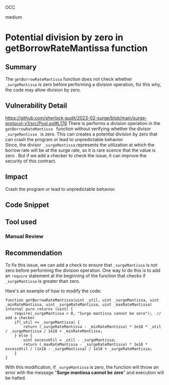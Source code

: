 OCC

medium

# Potential division by zero in getBorrowRateMantissa function


## Summary
The `getBorrowRateMantissa` function does not check whether` _surgeMantissa` is zero before performing a division operation, for this why,  the code may allow division by zero.

## Vulnerability Detail
https://github.com/sherlock-audit/2023-02-surge/blob/main/surge-protocol-v1/src/Pool.sol#L176
There is performs a division operation in the `getBorrowRateMantissa ` function without verifying whether the divisor  `_surgeMantissa ` is zero. This can creates a potential division by zero that can crash the program or lead to unpredictable behavior.  
Since, the divisor` _surgeMantissa` represents the utilization at which the borrow rate will be at the surge rate, so it is rare scence that the value is zero . But if we add a checker to check the issue,  it can improve the security of this contract.

## Impact
Crash the program or lead to unpredictable behavior.

## Code Snippet

## Tool used

### Manual Review

## Recommendation
To fix this issue, we can add a check to ensure that `_surgeMantissa` is not zero before performing the division operation. One way to do this is to add an `require` statement at the beginning of the function that checks if `_surgeMantissa` is greater than zero. 

Here's an example of how to modify the code:

```solidity
function getBorrowRateMantissa(uint _util, uint _surgeMantissa, uint _minRateMantissa, uint _surgeRateMantissa, uint _maxRateMantissa) internal pure returns (uint) {
    require(_surgeMantissa > 0, "Surge mantissa cannot be zero");  // add a checker
    if(_util <= _surgeMantissa) {
        return (_surgeRateMantissa - _minRateMantissa) * 1e18 * _util / _surgeMantissa / 1e18 + _minRateMantissa;
    } else {
        uint excessUtil = _util - _surgeMantissa;
        return (_maxRateMantissa - _surgeRateMantissa) * 1e18 * excessUtil / (1e18 - _surgeMantissa) / 1e18 + _surgeRateMantissa;
    }
}

```
With this modification, if `_surgeMantissa` is zero, the function will throw an error with the message "**Surge mantissa cannot be zero**" and execution will be halted.
